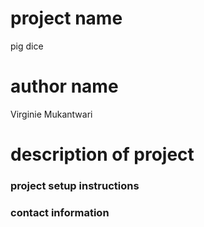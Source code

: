 # project name
pig dice

# author name
Virginie Mukantwari

# description of project


### project setup instructions

### contact information